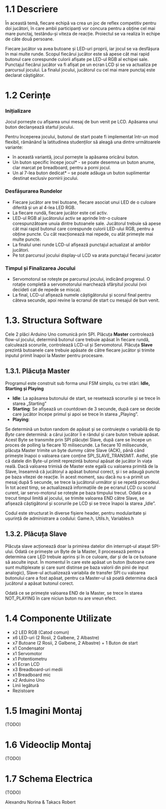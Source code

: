 # 1.1 Descriere

În această temă, fiecare echipă va crea un joc de reflex competitiv pentru doi jucători, în care ambii participanți vor concura pentru a obține cel mai mare punctaj, testându-și viteza de reacție. Proiectul se va realiza în echipe de câte două persoane.

Fiecare jucător va avea butoane și LED-uri proprii, iar jocul se va desfășura în mai multe runde. Scopul fiecărui jucător este să apese cât mai rapid butonul care corespunde culorii afișate pe LED-ul RGB al echipei sale. Punctajul fiecărui jucător va fi afișat pe un ecran LCD și se va actualiza pe parcursul jocului. La finalul jocului, jucătorul cu cel mai mare punctaj este declarat câștigător.

# 1.2 Cerințe

### Inițializare

Jocul pornește cu afișarea unui mesaj de bun venit pe LCD. Apăsarea unui buton declanșează startul jocului.

Pentru începerea jocului, butonul de start poate fi implementat într-un mod flexibil, rămânând la latitudinea studenților să aleagă una dintre următoarele variante:

- în această variantă, jocul pornește la apăsarea oricărui buton.
- Un buton specific începe jocul\* - se poate desemna un buton anume, clar marcat pe breadboard, pentru a porni jocul.
- Un al 7-lea buton dedicat\* – se poate adăuga un buton suplimentar destinat exclusiv pornirii jocului.

### Desfășurarea Rundelor

- Fiecare jucător are trei butoane, fiecare asociat unui LED de o culoare diferită și un al 4-lea LED RGB.
- La fiecare rundă, fiecare jucător este cel activ.
- LED-ul RGB al jucătorului activ se aprinde într-o culoare corespunzătoare unuia dintre butoanele sale. Jucătorul trebuie să apese cât mai rapid butonul care corespunde culorii LED-ului RGB, pentru a obține puncte. Cu cât reacționează mai repede, cu atât primește mai multe puncte.
- La finalul unei runde LCD-ul afișează punctajul actualizat al ambilor jucători.
- Pe tot parcursul jocului display-ul LCD va arata punctajul fiecarui jucator

### Timpul și Finalizarea Jocului

- Servomotorul se rotește pe parcursul jocului, indicând progresul. O rotație completă a servomotorului marchează sfârșitul jocului (voi decideti cat de repede se misca).
- La final, LCD-ul afișează numele câștigătorului și scorul final pentru câteva secunde, apoi revine la ecranul de start cu mesajul de bun venit.

# 1.3. Structura Software

Cele 2 plăci Arduino Uno comunică prin SPI. Plăcuța **Master** controlează flow-ul jocului, determină butonul care trebuie apăsat în fiecare rundă, calculează scorurile, controlează LCD-ul și Servomotorul. Plăcuța **Slave** prezintă butoanele care trebuie apăsate de către fiecare jucător și trimite inputul primit înapoi la Master pentru procesare.

## 1.3.1. Plăcuța Master

Programul este construit sub forma unui FSM simplu, cu trei stări: **Idle, Starting și Playing**

- **Idle**: La apăsarea butonului de start, se resetează scorurile și se trece în starea „Starting”
- **Starting**: Se afișează un countdown de 3 secunde, după care se decide care jucător începe primul și apoi se trece în starea „Playing”.
- **Playing**:

Se determină un buton random de apăsat și se contruiește o variabilă de tip _Byte_ care determină: a cărui jucător îi e rândul și care buton trebuie apăsat. Acest Byte se transmite prin SPI plăcuței Slave, după care se începe un proces de polling la fiecare 10 milisecunde. La fiecare 10 milisecunde, plăcuța Master trimite un byte dummy către Slave (ACK), până când primește înapoi o valoarea care conține SPI_SLAVE_TRANSMIT. Astfel, știe că datele din Byte-ul primit reprezintă butonul apăsat de jucător în viața reală.
Dacă valoarea trimisă de Master este egală cu valoarea primită de la Slave, înseamnă că jucătorul a apăsat butonul corect, și i se adaugă puncte pe baza vitezei de reacție. În acest moment, sau dacă nu s-a primit un mesaj după 5 secunde, se trece la jucătorul următor și se repetă procedeul.
În tot acest timp, se actualizează informațiile de pe ecranul LCD cu scorul curent, iar servo-motorul se rotește pe baza timpului trecut. Odată ce a trecut timpul limită al jocului, se trimite valoarea END către Slave, se afișează câștigătorul și scorurile pe LCD și se trece înapoi la starea „Idle”.

Codul este structurat în diverse fișiere header, pentru modularitate și ușurință de administrare a codului: Game.h, Utils.h, Variables.h

## 1.3.2. Plăcuța Slave

Plăcuța slave acționează doar la primirea datelor din interrupt-ul atașat SPI-ului. Odată ce primește un Byte de la Master, îl procesează pentru a determina care LED trebuie aprins și în ce culoare, dar și de la ce butoane să asculte input. În momentul în care este apăsat un buton (butoane care sunt multiplexate și care sunt distinse pe baza valorii din pinii de input analogic), Slave-ul actualizează variabila de transfer SPI cu valoarea butonului care a fost apăsat, pentru ca Master-ul să poată determina dacă jucătorul a apăsat butonul corect.

Odată ce se primește valoarea END de la Master, se trece în starea NOT_PLAYING în care niciun buton nu are vreun efect.

# 1.4 Componente Utilizate

- x2 LED RGB (Catod comun)
- x6 LED-uri (2 Rosii, 2 Galbene, 2 Albastre)
- x7 Butoane (2 Rosii, 2 Galbene, 2 Albastre) + 1 Buton de start
- x1 Condensator
- x1 Servomotor
- x1 Potentiometru
- x1 Ecran LCD
- x3 Breadboard-uri medii
- x1 Breadboard mic
- x2 Arduino Uno
- Linii legătură
- Rezistoare

# 1.5 Imagini Montaj

(TODO)

# 1.6 Videoclip Montaj

(TODO)

# 1.7 Schema Electrica

(TODO)

Alexandru Norina & Takacs Robert
